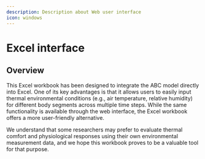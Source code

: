 ```yaml
---
description: Description about Web user interface
icon: windows
---
```


# Excel interface

## Overview

This Excel workbook has been designed to integrate the ABC model directly into Excel. One of its key advantages is that it allows users to easily input thermal environmental conditions (e.g., air temperature, relative humidity) for different body segments across multiple time steps. While the same functionality is available through the web interface, the Excel workbook offers a more user-friendly alternative.

We understand that some researchers may prefer to evaluate thermal comfort and physiological responses using their own environmental measurement data, and we hope this workbook proves to be a valuable tool for that purpose.
